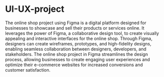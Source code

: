 # UI-UX-project

The online shop project using Figma is a digital platform designed for businesses to showcase and sell their products or services online. It leverages the power of Figma, a collaborative design tool, to create visually appealing and interactive interfaces for the online shop. Through Figma, designers can create wireframes, prototypes, and high-fidelity designs, enabling seamless collaboration between designers, developers, and stakeholders. The online shop project in Figma streamlines the design process, allowing businesses to create engaging user experiences and optimize their e-commerce websites for increased conversions and customer satisfaction.

